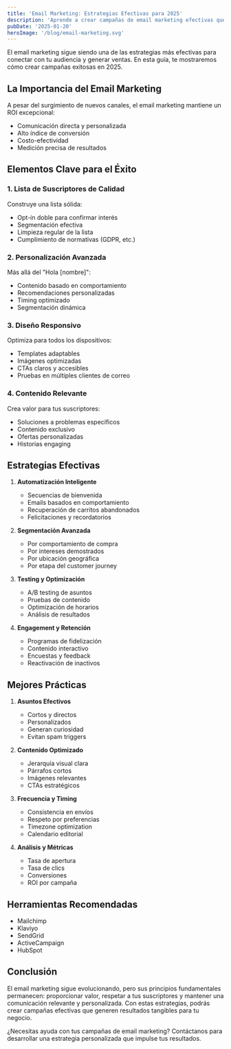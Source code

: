 ```yaml
---
title: 'Email Marketing: Estrategias Efectivas para 2025'
description: 'Aprende a crear campañas de email marketing efectivas que generen más conversiones y fortalezcan la relación con tus clientes.'
pubDate: '2025-01-20'
heroImage: '/blog/email-marketing.svg'
---
```


El email marketing sigue siendo una de las estrategias más efectivas para conectar con tu audiencia y generar ventas. En esta guía, te mostraremos cómo crear campañas exitosas en 2025.

## La Importancia del Email Marketing

A pesar del surgimiento de nuevos canales, el email marketing mantiene un ROI excepcional:
- Comunicación directa y personalizada
- Alto índice de conversión
- Costo-efectividad
- Medición precisa de resultados

## Elementos Clave para el Éxito

### 1. Lista de Suscriptores de Calidad

Construye una lista sólida:
- Opt-in doble para confirmar interés
- Segmentación efectiva
- Limpieza regular de la lista
- Cumplimiento de normativas (GDPR, etc.)

### 2. Personalización Avanzada

Más allá del "Hola [nombre]":
- Contenido basado en comportamiento
- Recomendaciones personalizadas
- Timing optimizado
- Segmentación dinámica

### 3. Diseño Responsivo

Optimiza para todos los dispositivos:
- Templates adaptables
- Imágenes optimizadas
- CTAs claros y accesibles
- Pruebas en múltiples clientes de correo

### 4. Contenido Relevante

Crea valor para tus suscriptores:
- Soluciones a problemas específicos
- Contenido exclusivo
- Ofertas personalizadas
- Historias engaging

## Estrategias Efectivas

1. **Automatización Inteligente**
   - Secuencias de bienvenida
   - Emails basados en comportamiento
   - Recuperación de carritos abandonados
   - Felicitaciones y recordatorios

2. **Segmentación Avanzada**
   - Por comportamiento de compra
   - Por intereses demostrados
   - Por ubicación geográfica
   - Por etapa del customer journey

3. **Testing y Optimización**
   - A/B testing de asuntos
   - Pruebas de contenido
   - Optimización de horarios
   - Análisis de resultados

4. **Engagement y Retención**
   - Programas de fidelización
   - Contenido interactivo
   - Encuestas y feedback
   - Reactivación de inactivos

## Mejores Prácticas

1. **Asuntos Efectivos**
   - Cortos y directos
   - Personalizados
   - Generan curiosidad
   - Evitan spam triggers

2. **Contenido Optimizado**
   - Jerarquía visual clara
   - Párrafos cortos
   - Imágenes relevantes
   - CTAs estratégicos

3. **Frecuencia y Timing**
   - Consistencia en envíos
   - Respeto por preferencias
   - Timezone optimization
   - Calendario editorial

4. **Análisis y Métricas**
   - Tasa de apertura
   - Tasa de clics
   - Conversiones
   - ROI por campaña

## Herramientas Recomendadas

- Mailchimp
- Klaviyo
- SendGrid
- ActiveCampaign
- HubSpot

## Conclusión

El email marketing sigue evolucionando, pero sus principios fundamentales permanecen: proporcionar valor, respetar a tus suscriptores y mantener una comunicación relevante y personalizada. Con estas estrategias, podrás crear campañas efectivas que generen resultados tangibles para tu negocio.

¿Necesitas ayuda con tus campañas de email marketing? Contáctanos para desarrollar una estrategia personalizada que impulse tus resultados.
